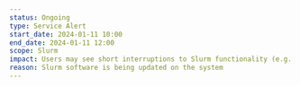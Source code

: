 ```yaml
---
status: Ongoing
type: Service Alert
start_date: 2024-01-11 10:00
end_date: 2024-01-11 12:00
scope: Slurm
impact: Users may see short interruptions to Slurm functionality (e.g. `sbatch`, `squeue` commands). If you experience issues please wait a couple of minutes and try again. 
reason: Slurm software is being updated on the system
---
```

